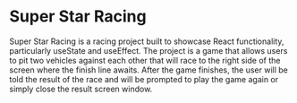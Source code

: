 # Super Star Racing

Super Star Racing is a racing project built to showcase React functionality, particularly useState and useEffect. The project is a game that allows users to pit two vehicles against each other that will race to the right side of the screen where the finish line awaits. After the game finishes, the user will be told the result of the race and will be prompted to play the game again or simply close the result screen window. 
